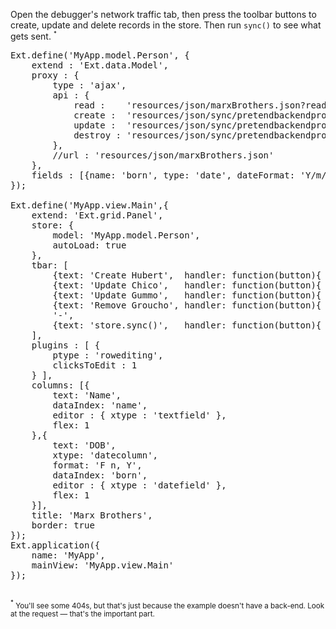 Open the debugger's network traffic tab, then press the toolbar buttons to create, 
update and delete records in the store. Then run <code>sync()</code> to see what gets sent. <sup><small>*</small></sup>

<pre class="runnable run">
Ext.define('MyApp.model.Person', {
    extend : 'Ext.data.Model',
    proxy : {
        type : 'ajax',
        api : { 
            read :    'resources/json/marxBrothers.json?read',
            create :  'resources/json/sync/pretendbackendprocess.json?create',
            update :  'resources/json/sync/pretendbackendprocess.json?update',
            destroy : 'resources/json/sync/pretendbackendprocess.json?destroy'
        },
        //url : 'resources/json/marxBrothers.json'
    },
    fields : [{name: 'born', type: 'date', dateFormat: 'Y/m/d'}]
});

Ext.define('MyApp.view.Main',{
    extend: 'Ext.grid.Panel',
    store: {
        model: 'MyApp.model.Person',
        autoLoad: true
    },
    tbar: [
        {text: 'Create Hubert',  handler: function(button){ button.up('grid').getStore().add({name: 'Hubert', born: '1892/10/21', died: '1977/04/21'});} },
        {text: 'Update Chico',   handler: function(button){ var r = button.up('grid').getStore().findRecord('name', 'Chico');r.set('name', 'Chico Leonard Marx');} },
        {text: 'Update Gummo',   handler: function(button){ var r = button.up('grid').getStore().findRecord('name', 'Gummo');r.set('name', 'Milton Gummo Marx');} },
        {text: 'Remove Groucho', handler: function(button){ var r = button.up('grid').getStore().findRecord('name', 'Groucho');button.up('grid').getStore().remove(r);} },
        '-',
        {text: 'store.sync()',   handler: function(button){ button.up('grid').getStore().sync();} }
    ],
    plugins : [ {
        ptype : 'rowediting',
        clicksToEdit : 1
    } ],
    columns: [{
        text: 'Name',
        dataIndex: 'name',
        editor : { xtype : 'textfield' },
        flex: 1  
    },{ 
        text: 'DOB',
        xtype: 'datecolumn',
        format: 'F n, Y',
        dataIndex: 'born',
        editor : { xtype : 'datefield' },
        flex: 1  
    }],
    title: 'Marx Brothers',
    border: true
});
Ext.application({
    name: 'MyApp',
    mainView: 'MyApp.view.Main'
});

</pre>

 <sup><small>*</sup> You'll see some 404s, but that's just because the example doesn't have a back-end. Look at the request &mdash; that's the important part.</small>
